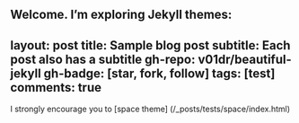 Welcome. I’m exploring Jekyll themes:
---
layout: post
title: Sample blog post
subtitle: Each post also has a subtitle
gh-repo: v01dr/beautiful-jekyll
gh-badge: [star, fork, follow]
tags: [test]
comments: true
---

I strongly encourage you to [space theme] (/_posts/tests/space/index.html)
